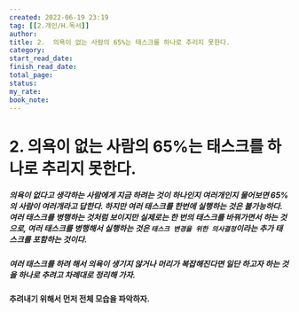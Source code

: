 ```yaml
---
created: 2022-06-19 23:19
tag: [[2.개인/H.독서]]
author:
title: 2.  의욕이 없는 사람의 65%는 태스크를 하나로 추리지 못한다.
category:
start_read_date:
finish_read_date:
total_page:
status:
my_rate: 
book_note:
---
```

# 2.  의욕이 없는 사람의 65%는 태스크를 하나로 추리지 못한다.
##### 의욕이 없다고 생각하는 사람에게 지금 하려는 것이 하나인지 여러개인지 물어보면 65%의 사람이 여러개라고 답한다. 하지만 여러 태스크를 한번에 실행하는 것은 불가능하다. 여러 태스크를 병행하는 것처럼 보이지만 실제로는 한 번의 태스크를 바꿔가면서 하는 것으로, 여러 태스크를 병행해서 실행하는 것은 `태스크 변경을 위한 의사결정`이라는 추가 태스크를 포함하는 것이다.
##### 여러 태스크를 하려 해서 의욕이 생기지 않거나 머리가 복잡해진다면 일단 하고자 하는 것을 하나로 추려고 차례대로 정리해 가자.

#### 추려내기 위해서 먼저 전체 모습을 파악하자.

